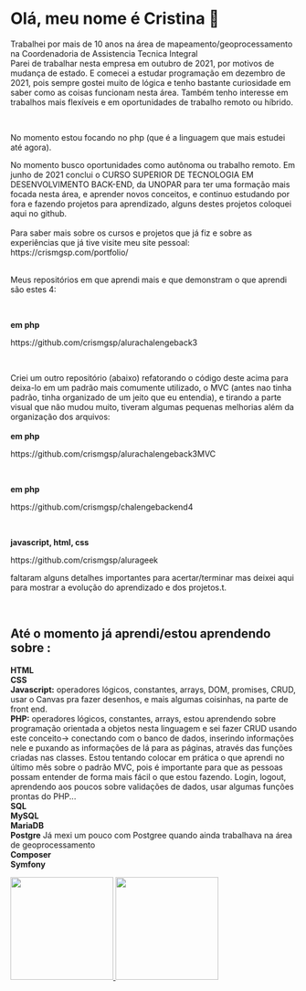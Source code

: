 <h1>Olá, meu nome é Cristina  👋 </h1>


 <p> Trabalhei por mais de 10 anos na área de mapeamento/geoprocessamento na Coordenadoria de Assistencia Tecnica Integral<br>
 Parei de trabalhar nesta empresa em outubro de 2021, por motivos de mudança de estado. E comecei a estudar programação em dezembro de 2021,
 pois sempre gostei muito de lógica e tenho bastante curiosidade em saber como as coisas funcionam nesta área. Também tenho interesse em trabalhos mais flexíveis
 e em oportunidades de trabalho remoto ou híbrido.</p> <br>

<p>No momento estou focando no php (que é a linguagem que mais estudei até agora).  </p>
No momento busco oportunidades como autônoma ou trabalho remoto.
Em junho de 2021 conclui o CURSO SUPERIOR DE TECNOLOGIA EM DESENVOLVIMENTO BACK-END, da UNOPAR para ter uma formação mais focada nesta área, e aprender novos conceitos, e continuo estudando por fora e fazendo projetos para aprendizado, alguns destes projetos coloquei aqui no github.
<br> <br>
Para saber mais sobre os cursos e projetos que já fiz e sobre as experiências que já tive visite meu site pessoal: <br>
https://crismgsp.com/portfolio/ <br> <br>

<p>Meus repositórios em que aprendi mais e que demonstram o que aprendi são estes 4:</p> <br>

<strong> em php  </strong>
<p>https://github.com/crismgsp/alurachalengeback3</p> 

<br>

Criei um outro repositório (abaixo) refatorando o código deste acima para deixa-lo em um padrão mais comumente
utilizado, o MVC (antes nao tinha padrão, tinha organizado de um
jeito que eu entendia), e tirando a parte visual que não mudou muito,  tiveram algumas pequenas melhorias além da organização dos arquivos:<br> <br>
<strong> em php  </strong>
<p>https://github.com/crismgsp/alurachalengeback3MVC </p>  

<br>

<strong> em php  </strong>
<p>https://github.com/crismgsp/chalengebackend4</p>    

<br>

<strong> javascript, html, css </strong>
<p>https://github.com/crismgsp/alurageek</p>  

<p> faltaram alguns detalhes importantes para acertar/terminar mas deixei aqui para mostrar a evolução do aprendizado e dos projetos.t.</p> <br>



<h2>Até o momento já aprendi/estou aprendendo sobre :</h2>

<strong>HTML</strong><br>
<strong>CSS</strong><br>
<strong>Javascript:</strong> operadores lógicos, constantes, arrays, DOM, promises, CRUD, usar o Canvas pra fazer desenhos, e mais algumas coisinhas, na parte de front end.<br>
<strong>PHP:</strong> operadores lógicos, constantes, arrays, estou aprendendo sobre programação orientada a objetos nesta linguagem e sei fazer CRUD usando este conceito-> conectando com o banco de dados, inserindo informações nele e puxando as informações de lá para as páginas, através das funções criadas nas classes. Estou tentando colocar em prática o que aprendi no último mês sobre o padrão MVC, pois é importante para que as pessoas possam entender de forma mais fácil o que estou fazendo. Login, logout, aprendendo aos poucos sobre validações de dados,  usar algumas funções prontas do PHP... <br>
<strong>SQL</strong><br>
<strong>MySQL</strong><br>
<strong>MariaDB</strong><br>
<strong>Postgre</strong> Já mexi um pouco com Postgree quando ainda trabalhava na área de geoprocessamento<br>
<strong>Composer</strong><br>
<strong>Symfony</strong><br>

<div>
<a href="https://github.com/crismgsp">
<img height="180em" src="https://github-readme-stats.vercel.app/api/top-langs/?username=crismgsp&layout=compact&langs_count=7&theme=dracula"/>
<img height="180em" src="https://github-readme-stats.vercel.app/api?username=crismgsp&show_icons=true&theme=dracula&include_all_commits=true&count_private=true"/>
</div>




